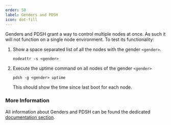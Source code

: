 ```yaml
---
order: 50
label: Genders and PDSH
icon: dot-fill
---
```


Genders and PDSH grant a way to control multiple nodes at once. As such it will not function on a single node environment. To test its functionality:


1. Show a space separated list of all the nodes with the gender `<gender>`.
    ```
    nodeattr -s <gender>
    ```
    

2. Execute the uptime command on all nodes of the gender `<gender>`
    ```
    pdsh -g <gender> uptime
    ```
    This should show the time since last boot for each node.



### More Information

All information about Genders and PDSH can be found the dedicated [documentation section](/general_environment_usage/genders_and_pdsh/finding_the_names_of_your_compute_nodes/).
